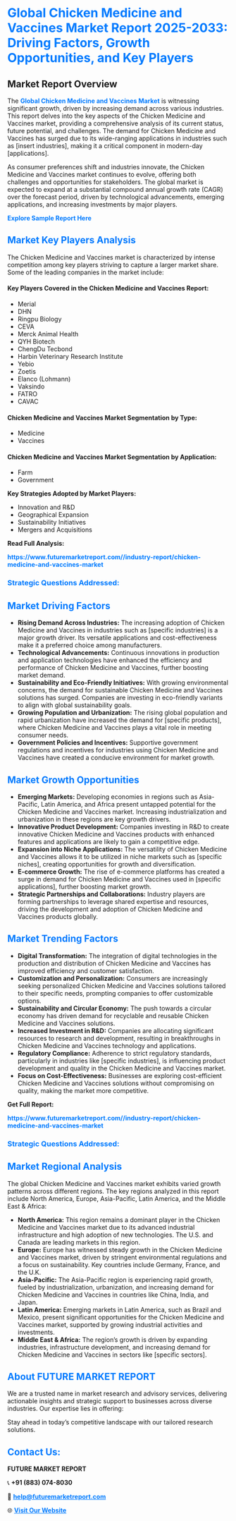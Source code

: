 <h1 style="color: #007BFF;">Global Chicken Medicine and Vaccines Market Report 2025-2033: Driving Factors, Growth Opportunities, and Key Players</h1>

<section id="overview">
<h2>Market Report Overview</h2>
<p>The <a href="https://www.futuremarketreport.com//industry-report/chicken-medicine-and-vaccines-market" style="color: #007BFF; text-decoration: none;"><strong>Global Chicken Medicine and Vaccines Market</strong></a> is witnessing significant growth, driven by increasing demand across various industries. This report delves into the key aspects of the Chicken Medicine and Vaccines market, providing a comprehensive analysis of its current status, future potential, and challenges. The demand for Chicken Medicine and Vaccines has surged due to its wide-ranging applications in industries such as [insert industries], making it a critical component in modern-day [applications].</p>
<p>As consumer preferences shift and industries innovate, the Chicken Medicine and Vaccines market continues to evolve, offering both challenges and opportunities for stakeholders. The global market is expected to expand at a substantial compound annual growth rate (CAGR) over the forecast period, driven by technological advancements, emerging applications, and increasing investments by major players.</p>
</section>

<section id="overview">
<p><a href="https://www.futuremarketreport.com//request-sample/reportId=78856" style="color: #007BFF; text-decoration: none;"><strong>Explore Sample Report Here</strong></a></p>
</section>

<section id="key-players">
<h2 style="color: #007BFF;">Market Key Players Analysis</h2>
<p>The Chicken Medicine and Vaccines market is characterized by intense competition among key players striving to capture a larger market share. Some of the leading companies in the market include:</p>
<h4>Key Players Covered in the Chicken Medicine and Vaccines Report:</h4>
<ul><li>Merial</li><li>DHN</li><li>Ringpu Biology</li><li>CEVA</li><li>Merck Animal Health</li><li>QYH Biotech</li><li>ChengDu Tecbond</li><li>Harbin Veterinary Research Institute</li><li>Yebio</li><li>Zoetis</li><li>Elanco (Lohmann)</li><li>Vaksindo</li><li>FATRO</li><li>CAVAC</li></ul>
<h4>Chicken Medicine and Vaccines Market Segmentation by Type:</h4>
<ul><li>Medicine</li><li>Vaccines</li></ul>

<h4>Chicken Medicine and Vaccines Market Segmentation by Application:</h4>
<ul><li>Farm</li><li>Government</li></ul>
<p><strong>Key Strategies Adopted by Market Players:</strong></p>
<ul>
<li>Innovation and R&D</li>
<li>Geographical Expansion</li>
<li>Sustainability Initiatives</li>
<li>Mergers and Acquisitions</li>
</ul>
</section>

<section>
<p><strong>Read Full Analysis: </strong></p><a href="https://www.futuremarketreport.com//industry-report/chicken-medicine-and-vaccines-market" style="color: #007BFF; text-decoration: none;"><strong>https://www.futuremarketreport.com//industry-report/chicken-medicine-and-vaccines-market</strong></a>
<h3 style="color: #007BFF;">Strategic Questions Addressed:</h3>
</section>

<section id="driving-factors">
<h2 style="color: #007BFF;">Market Driving Factors</h2>
<ul>
<li><strong>Rising Demand Across Industries:</strong> The increasing adoption of Chicken Medicine and Vaccines in industries such as [specific industries] is a major growth driver. Its versatile applications and cost-effectiveness make it a preferred choice among manufacturers.</li>
<li><strong>Technological Advancements:</strong> Continuous innovations in production and application technologies have enhanced the efficiency and performance of Chicken Medicine and Vaccines, further boosting market demand.</li>
<li><strong>Sustainability and Eco-Friendly Initiatives:</strong> With growing environmental concerns, the demand for sustainable Chicken Medicine and Vaccines solutions has surged. Companies are investing in eco-friendly variants to align with global sustainability goals.</li>
<li><strong>Growing Population and Urbanization:</strong> The rising global population and rapid urbanization have increased the demand for [specific products], where Chicken Medicine and Vaccines plays a vital role in meeting consumer needs.</li>
<li><strong>Government Policies and Incentives:</strong> Supportive government regulations and incentives for industries using Chicken Medicine and Vaccines have created a conducive environment for market growth.</li>
</ul>
</section>

<section id="growth-opportunities">
<h2 style="color: #007BFF;">Market Growth Opportunities</h2>
<ul>
<li><strong>Emerging Markets:</strong> Developing economies in regions such as Asia-Pacific, Latin America, and Africa present untapped potential for the Chicken Medicine and Vaccines market. Increasing industrialization and urbanization in these regions are key growth drivers.</li>
<li><strong>Innovative Product Development:</strong> Companies investing in R&D to create innovative Chicken Medicine and Vaccines products with enhanced features and applications are likely to gain a competitive edge.</li>
<li><strong>Expansion into Niche Applications:</strong> The versatility of Chicken Medicine and Vaccines allows it to be utilized in niche markets such as [specific niches], creating opportunities for growth and diversification.</li>
<li><strong>E-commerce Growth:</strong> The rise of e-commerce platforms has created a surge in demand for Chicken Medicine and Vaccines used in [specific applications], further boosting market growth.</li>
<li><strong>Strategic Partnerships and Collaborations:</strong> Industry players are forming partnerships to leverage shared expertise and resources, driving the development and adoption of Chicken Medicine and Vaccines products globally.</li>
</ul>
</section>

<section id="trending-factors">
<h2 style="color: #007BFF;">Market Trending Factors</h2>
<ul>
<li><strong>Digital Transformation:</strong> The integration of digital technologies in the production and distribution of Chicken Medicine and Vaccines has improved efficiency and customer satisfaction.</li>
<li><strong>Customization and Personalization:</strong> Consumers are increasingly seeking personalized Chicken Medicine and Vaccines solutions tailored to their specific needs, prompting companies to offer customizable options.</li>
<li><strong>Sustainability and Circular Economy:</strong> The push towards a circular economy has driven demand for recyclable and reusable Chicken Medicine and Vaccines solutions.</li>
<li><strong>Increased Investment in R&D:</strong> Companies are allocating significant resources to research and development, resulting in breakthroughs in Chicken Medicine and Vaccines technology and applications.</li>
<li><strong>Regulatory Compliance:</strong> Adherence to strict regulatory standards, particularly in industries like [specific industries], is influencing product development and quality in the Chicken Medicine and Vaccines market.</li>
<li><strong>Focus on Cost-Effectiveness:</strong> Businesses are exploring cost-efficient Chicken Medicine and Vaccines solutions without compromising on quality, making the market more competitive.</li>
</ul>
</section>

<section>
<p><strong>Get Full Report: </strong></p><a href="https://www.futuremarketreport.com//industry-report/chicken-medicine-and-vaccines-market" style="color: #007BFF; text-decoration: none;"><strong>https://www.futuremarketreport.com//industry-report/chicken-medicine-and-vaccines-market</strong></a>
<h3 style="color: #007BFF;">Strategic Questions Addressed:</h3>
</section>


<section id="regional-analysis">
<h2 style="color: #007BFF;">Market Regional Analysis</h2>
<p>The global Chicken Medicine and Vaccines market exhibits varied growth patterns across different regions. The key regions analyzed in this report include North America, Europe, Asia-Pacific, Latin America, and the Middle East & Africa:</p>
<ul>
<li><strong>North America:</strong> This region remains a dominant player in the Chicken Medicine and Vaccines market due to its advanced industrial infrastructure and high adoption of new technologies. The U.S. and Canada are leading markets in this region.</li>
<li><strong>Europe:</strong> Europe has witnessed steady growth in the Chicken Medicine and Vaccines market, driven by stringent environmental regulations and a focus on sustainability. Key countries include Germany, France, and the U.K.</li>
<li><strong>Asia-Pacific:</strong> The Asia-Pacific region is experiencing rapid growth, fueled by industrialization, urbanization, and increasing demand for Chicken Medicine and Vaccines in countries like China, India, and Japan.</li>
<li><strong>Latin America:</strong> Emerging markets in Latin America, such as Brazil and Mexico, present significant opportunities for the Chicken Medicine and Vaccines market, supported by growing industrial activities and investments.</li>
<li><strong>Middle East & Africa:</strong> The region’s growth is driven by expanding industries, infrastructure development, and increasing demand for Chicken Medicine and Vaccines in sectors like [specific sectors].</li>
</ul>
</section>

<footer>
<h2 style="color: #007BFF;">About FUTURE MARKET REPORT</h2>
<p>We are a trusted name in market research and advisory services, delivering actionable insights and strategic support to businesses across diverse industries. Our expertise lies in offering:</p>

<p>Stay ahead in today’s competitive landscape with our tailored research solutions.</p>

<h2 style="color: #007BFF;">Contact Us:</h2>
<p><strong>FUTURE MARKET REPORT</strong></p>
<p>📞 <strong>+91 (883) 074-8030</strong></p>
<p>📧 <strong><a href="mailto:help@futuremarketreport.com" style="color: #007BFF;">help@futuremarketreport.com</a></strong></p>
<p>🌐 <strong><a href="https://www.futuremarketreport.com/" style="color: #007BFF;">Visit Our Website</a></strong></p>
</footer>